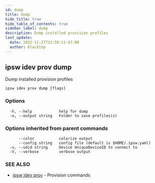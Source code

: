 ```yaml
---
id: dump
title: dump
hide_title: true
hide_table_of_contents: true
sidebar_label: dump
description: Dump installed provision profiles
last_update:
  date: 2022-11-27T12:58:11-07:00
  author: blacktop
---
```

## ipsw idev prov dump

Dump installed provision profiles

```
ipsw idev prov dump [flags]
```

### Options

```
  -h, --help            help for dump
  -o, --output string   Folder to save profiles(s)
```

### Options inherited from parent commands

```
      --color           colorize output
      --config string   config file (default is $HOME/.ipsw.yaml)
  -u, --udid string     Device UniqueDeviceID to connect to
  -V, --verbose         verbose output
```

### SEE ALSO

* [ipsw idev prov](/docs/cli/ipsw/idev/prov)	 - Provision commands

